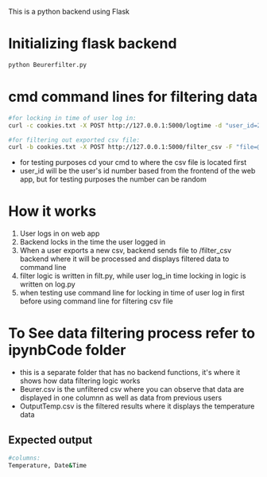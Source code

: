 This is a python backend using Flask 
# Initializing flask backend
```bash
python Beurerfilter.py
``` 
# cmd command lines for filtering data
```bash
#for locking in time of user log in:
curl -c cookies.txt -X POST http://127.0.0.1:5000/logtime -d "user_id=234"

#for filtering out exported csv file:
curl -b cookies.txt -X POST http://127.0.0.1:5000/filter_csv -F "file=@Beurer.csv"
```
- for testing purposes cd your cmd to where the csv file is located first
- user_id will be the user's id number based from the frontend of the web app, but for testing purposes the number can be random

# How it works
1. User logs in on web app
2. Backend locks in the time the user logged in
3. When a user exports a new csv, backend sends file to /filter_csv backend where it will be processed and displays filtered data to command line
4. filter logic is written in filt.py, while user log_in time locking in logic is written on log.py
5. when testing use command line for locking in time of user log in first before using command line for filtering csv file

# To See data filtering process refer to ipynbCode folder
- this is a separate folder that has no backend functions, it's where it shows how data filtering logic works
- Beurer.csv is the unfiltered csv where you can observe that data are displayed in one columnn as well as data from previous users
- OutputTemp.csv is the filtered results where it displays the temperature data

## Expected output
```bash
#columns:
Temperature, Date&Time
```
